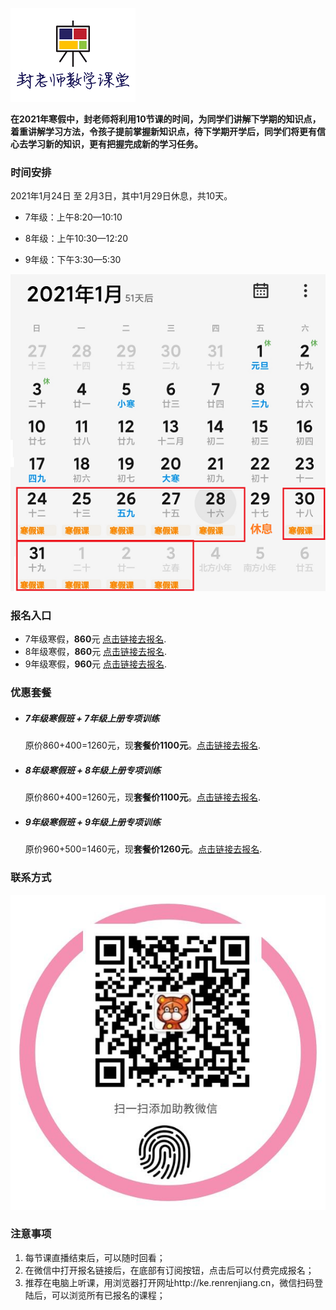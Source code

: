 
![](/imgs/logo-small.png)

**在2021年寒假中，封老师将利用10节课的时间，为同学们讲解下学期的知识点，着重讲解学习方法，令孩子提前掌握新知识点，待下学期开学后，同学们将更有信心去学习新的知识，更有把握完成新的学习任务。**

### 时间安排
2021年1月24日 至 2月3日，其中1月29日休息，共10天。
- 7年级：上午8:20—10:10

- 8年级：上午10:30—12:20

- 9年级：下午3:30—5:30

![月历方式查看时间](/imgs/2.png)

### 报名入口
- 7年级寒假，**860**元 [点击链接去报名](https://h5.renrenjiang.cn/c76351#/column?cid=19700&su=5814744 "7年级寒假").
- 8年级寒假，**860**元 [点击链接去报名](https://h5.renrenjiang.cn/c76351#/column?cid=19702&su=5814744 "8年级寒假").
- 9年级寒假，**960**元 [点击链接去报名](https://h5.renrenjiang.cn/c19703#/column?cid=19703&su=5814744 "9年级寒假").

### 优惠套餐
- ##### 7年级寒假班 + 7年级上册专项训练
  原价860+400=1260元，现**套餐价1100元**。[点击链接去报名](https://h5.renrenjiang.cn/#/meal?key=eyJtZWFsX2lkIjoyMzYwfQ%3D%3D "7年级优惠套餐").
- ##### 8年级寒假班 + 8年级上册专项训练
  原价860+400=1260元，现**套餐价1100元**。[点击链接去报名](https://h5.renrenjiang.cn/#/meal?key=eyJtZWFsX2lkIjoyMzU4fQ%3D%3D "8年级优惠套餐").
- ##### 9年级寒假班 + 9年级上册专项训练
  原价960+500=1460元，现**套餐价1260元**。[点击链接去报名](https://h5.renrenjiang.cn/#/meal?key=eyJtZWFsX2lkIjoyMzU5fQ%3D%3D "9年级优惠套餐").

### 联系方式
![封老师助教微信](/imgs/1.jpg)

### 注意事项
1. 每节课直播结束后，可以随时回看；
2. 在微信中打开报名链接后，在底部有订阅按钮，点击后可以付费完成报名；
3. 推荐在电脑上听课，用浏览器打开网址http://ke.renrenjiang.cn，微信扫码登陆后，可以浏览所有已报名的课程；

